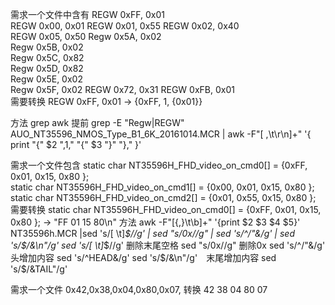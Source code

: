 需求一个文件中含有
REGW 0xFF, 0x01        
REGW 0x00, 0x01
REGW 0x01, 0x55
REGW 0x02, 0x40		            
REGW 0x05, 0x50
Regw 0x5A, 0x02      
Regw 0x5B, 0x02      
Regw 0x5C, 0x82      
Regw 0x5D, 0x82      
Regw 0x5E, 0x02      
Regw 0x5F, 0x02
REGW 0x72, 0x31
REGW 0xFB, 0x01   
需要转换
REGW 0xFF, 0x01  -> {0xFF, 1, {0x01}}

方法
grep awk 提前
grep  -E "Regw|REGW"  AUO_NT35596_NMOS_Type_B1_6K_20161014.MCR | awk -F"[ ,\t\r\n]+" '{ print "{" $2 ",1," "{" $3 "}" "}," }'

需求一个文件包含
static char NT35596H_FHD_video_on_cmd0[] = {0xFF, 0x01, 0x15, 0x80  };    
static char NT35596H_FHD_video_on_cmd1[] = {0x00, 0x01, 0x15, 0x80  };    
static char NT35596H_FHD_video_on_cmd2[] = {0x01, 0x55, 0x15, 0x80  }; 
需要转换
static char NT35596H_FHD_video_on_cmd0[] = {0xFF, 0x01, 0x15, 0x80  }; -> "FF 01 15 80\n"
方法
awk -F"[{,}\t\b]+" '{print $2 $3 $4 $5}' NT35596h.MCR |sed 's/[ \t]*$//g' | sed "s/0x//g" | sed 's/^/"&/g' | sed 's/$/&\\n"/g'
sed 's/[ \t]*$//g' 删除末尾空格
sed "s/0x//g" 删除0x
sed 's/^/"&/g'　头增加内容 sed 's/^HEAD&/g'
sed 's/$/&\\n"/g'　末尾增加内容 sed 's/$/&TAIL"/g'

需求一个文件
0x42,0x38,0x04,0x80,0x07,
转换
42 38 04 80 07 
